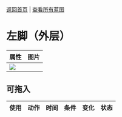 [返回首页](index.md)   |  [查看所有蓝图](blueprint.md)
# 左脚（外层）  
>   
  
  属性  |   图片   
 ----  |  ----:   
   |  ![](Sprite/undefined.png)   
  
## 可拖入  
使用  |  动作  |  时间  |  条件  |  变化  |  状态  
----  |  ----  |  ----  |  ----  |  ----  |  ----  
